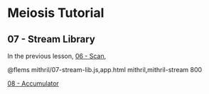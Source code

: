 # Meiosis Tutorial

## 07 - Stream Library

In the previous lesson, [06 - Scan](06-scan-mithril.html),

@flems mithril/07-stream-lib.js,app.html mithril,mithril-stream 800

[08 - Accumulator](08-accumulator-mithril.html)
